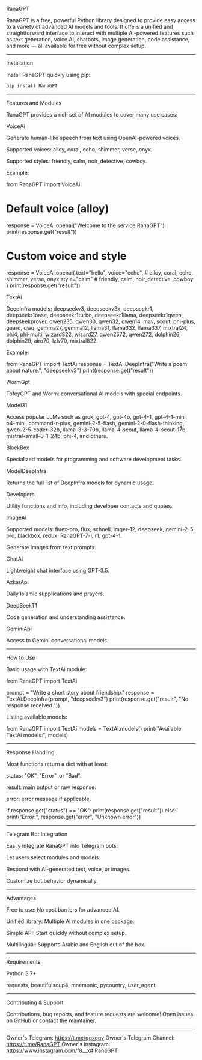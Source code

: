 RanaGPT

RanaGPT is a free, powerful Python library designed to provide easy access to a variety of advanced AI models and tools. It offers a unified and straightforward interface to interact with multiple AI-powered features such as text generation, voice AI, chatbots, image generation, code assistance, and more — all available for free without complex setup.


---

Installation

Install RanaGPT quickly using pip:

```bash
pip install RanaGPT
```


---

Features and Modules

RanaGPT provides a rich set of AI modules to cover many use cases:

VoiceAi

Generate human-like speech from text using OpenAI-powered voices.

Supported voices: alloy, coral, echo, shimmer, verse, onyx.

Supported styles: friendly, calm, noir_detective, cowboy.

Example:

from RanaGPT import VoiceAi

# Default voice (alloy)
response = VoiceAi.openai("Welcome to the service RanaGPT")
print(response.get("result"))

# Custom voice and style
response = VoiceAi.openai(
    text="hello",
    voice="echo",       # alloy, coral, echo, shimmer, verse, onyx
    style="calm"        # friendly, calm, noir_detective, cowboy
)
print(response.get("result"))


TextAi

DeepInfra models: deepseekv3, deepseekv3x, deepseekr1, deepseekr1base, deepseekr1turbo, deepseekr1llama, deepseekr1qwen, deepseekprover, qwen235, qwen30, qwen32, qwen14, mav, scout, phi-plus, guard, qwq, gemma27, gemma12, llama31, llama332, llama337, mixtral24, phi4, phi-multi, wizard822, wizard27, qwen2572, qwen272, dolphin26, dolphin29, airo70, lzlv70, mixtral822.

Example:

from RanaGPT import TextAi
response = TextAi.DeepInfra("Write a poem about nature.", "deepseekv3")
print(response.get("result"))


WormGpt

TofeyGPT and Worm: conversational AI models with special endpoints.


Model31

Access popular LLMs such as grok, gpt-4, gpt-4o, gpt-4-1, gpt-4-1-mini, o4-mini, command-r-plus, gemini-2-5-flash, gemini-2-0-flash-thinking, qwen-2-5-coder-32b, llama-3-3-70b, llama-4-scout, llama-4-scout-17b, mistral-small-3-1-24b, phi-4, and others.


BlackBox

Specialized models for programming and software development tasks.


ModelDeepInfra

Returns the full list of DeepInfra models for dynamic usage.


Developers

Utility functions and info, including developer contacts and quotes.


ImageAi

Supported models: fluex-pro, flux, schnell, imger-12, deepseek, gemini-2-5-pro, blackbox, redux, RanaGPT-7-i, r1, gpt-4-1.

Generate images from text prompts.


ChatAi

Lightweight chat interface using GPT-3.5.


AzkarApi

Daily Islamic supplications and prayers.


DeepSeekT1

Code generation and understanding assistance.


GeminiApi

Access to Gemini conversational models.



---

How to Use

Basic usage with TextAi module:

from RanaGPT import TextAi

prompt = "Write a short story about friendship."
response = TextAi.DeepInfra(prompt, "deepseekv3")
print(response.get("result", "No response received."))

Listing available models:

from RanaGPT import TextAi
models = TextAi.models()
print("Available TextAi models:", models)


---

Response Handling

Most functions return a dict with at least:

status: "OK", "Error", or "Bad".

result: main output or raw response.

error: error message if applicable.


if response.get("status") == "OK":
    print(response.get("result"))
else:
    print("Error:", response.get("error", "Unknown error"))


---

Telegram Bot Integration

Easily integrate RanaGPT into Telegram bots:

Let users select modules and models.

Respond with AI-generated text, voice, or images.

Customize bot behavior dynamically.



---

Advantages

Free to use: No cost barriers for advanced AI.

Unified library: Multiple AI modules in one package.

Simple API: Start quickly without complex setup.

Multilingual: Supports Arabic and English out of the box.



---

Requirements

Python 3.7+

requests, beautifulsoup4, mnemonic, pycountry, user_agent



---

Contributing & Support

Contributions, bug reports, and feature requests are welcome! Open issues on GitHub or contact the maintainer.


---

Owner's Telegram: https://t.me/qqxqqv
Owner's Telegram Channel: https://t.me/RanaGPT
Owner's Instagram: https://www.instagram.com/f8__x# RanaGPT
